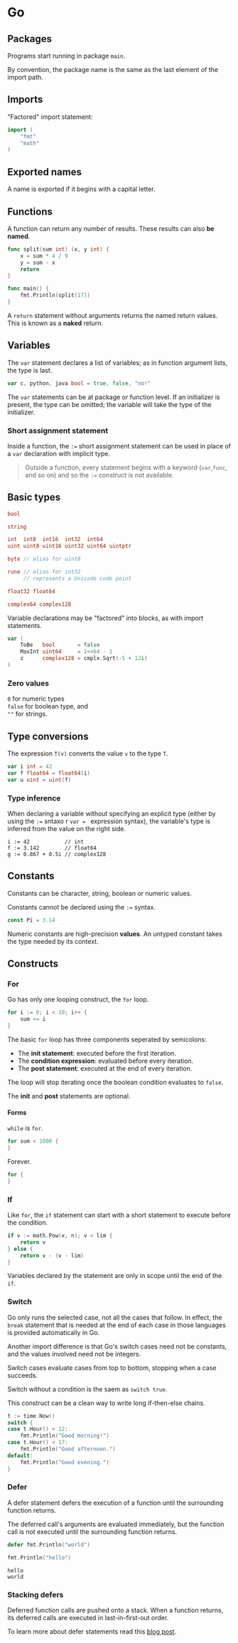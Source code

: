 # Go
## Packages
Programs start running in package `main`.

By convention, the package name is the same as the last element of the import path.

## Imports
"Factored" import statement:
```go
import (
	"fmt"
	"math"
)
```

## Exported names
A name is exported if it begins with a capital letter.

## Functions
A function can return any number of results.
These results can also **be named**.

```go
func split(sum int) (x, y int) {
	x = sum * 4 / 9
	y = sum - x
	return
}

func main() {
	fmt.Println(split(17))
}
```

A `return` statement without arguments returns the named return values.
This is known as a **naked** return.

## Variables
The `var` statement declares a list of variables; as in function argument lists, the type is last.

```go
var c, python, java bool = true, false, "no!"
```

The `var` statements can be at package or function level.
If an initializer is present, the type can be omitted; the variable will take the type of the initializer.

### Short assignment statement
Inside a function, the `:=` short assignment statement can be used in place of a `var` declaration with implicit type.

>Outside a function, every statement begins with a keyword (`var`,`func`, and so on) and so the `:=` construct is not available.

## Basic types
```go
bool

string

int  int8  int16  int32  int64
uint uint8 uint16 uint32 uint64 uintptr

byte // alias for uint8

rune // alias for int32
     // represents a Unicode code point

float32 float64

complex64 complex128
```

Variable declarations may be "factored" into blocks, as with import statements.

```go
var (
	ToBe   bool       = false
	MaxInt uint64     = 1<<64 - 1
	z      complex128 = cmplx.Sqrt(-5 + 12i)
)
```

### Zero values
`0` for numeric types  
`false` for boolean type, and  
`""` for strings.

## Type conversions
The expression `T(v)` converts the value `v` to the type `T`.

```go
var i int = 42
var f float64 = float64(i)
var u uint = uint(f)
```

### Type inference
When declaring a variable without specifying an explicit type (either by using the `:=` sntaxo r `var = ` expression syntax), the variable's type is inferred from the value on the right side.

```
i := 42           // int
f := 3.142        // float64
g := 0.867 + 0.5i // complex128
```

## Constants
Constants can be character, string, boolean or numeric values.

Constants cannot be declared using the `:=` syntax.

```go
const Pi = 3.14
```

Numeric constants are high-precision **values**.
An untyped constant takes the type needed by its context.

## Constructs
### For
Go has only one looping construct, the `for` loop.

```go
for i := 0; i < 10; i++ {
	sum += i
}
```

The basic `for` loop has three components seperated by semicolons:
* The **init statement**: executed before the first iteration.
* The **condition expression**: evaluated before every iteration.
* The **post statement**: executed at the end of every iteration.

The loop will stop iterating once the boolean condition evaluates to `false`.

The **init** and **post** statements are optional.

#### Forms
`while` is `for`.
```go
for sum < 1000 {
}
```

Forever.
```go
for {
}
```

### If
Like `for`, the `if` statement can start with a short statement to execute before the condition.
```go
if v := math.Pow(x, n); v < lim {
	return v
} else {
	return v - (v - lim)
}
```

Variables declared by the statement are only in scope until the end of the `if`.

### Switch
Go only runs the selected case, not all the cases that follow. In effect, the `break` statement that is needed at the end of each case in those languages is provided automatically in Go.

Another import difference is that Go's switch cases need not be constants, and the values involved need not be integers.

Switch cases evaluate cases from top to bottom, stopping when a case succeeds.

Switch without a condition is the saem as `switch true`.

This construct can be a clean way to write long if-then-else chains.

```go
t := time.Now()
switch {
case t.Hour() < 12:
	fmt.Println("Good morning!")
case t.Hour() < 17:
	fmt.Println("Good afternoon.")
default:
	fmt.Println("Good evening.")
}
```

### Defer
A defer statement defers the execution of a function until the surrounding function returns.

The deferred call's arguments are evaluated immediately, but the function call is not executed until the surrounding function returns.

```go
defer fmt.Println("world")

fmt.Println("hello")
```
```
hello
world
```

### Stacking defers
Deferred function calls are pushed onto a stack. When a function returns, its deferred calls are executed in last-in-first-out order.

To learn more about defer statements read this [blog post](https://blog.golang.org/defer-panic-and-recover).